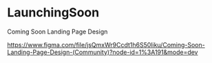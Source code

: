 # LaunchingSoon
Coming Soon Landing Page Design

https://www.figma.com/file/jsQmxWr9Ccdt1h6S50liku/Coming-Soon-Landing-Page-Design-(Community)?node-id=1%3A191&mode=dev
